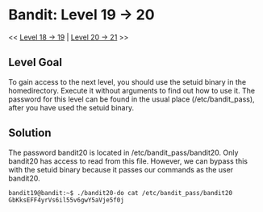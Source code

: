 # Bandit: Level 19 -> 20
<< [Level 18 -> 19](https://github.com/Dennis-Dang/OverTheWire/blob/main/0_bandit/level_18-19.md) | [Level 20 -> 21](https://github.com/Dennis-Dang/OverTheWire/blob/main/0_bandit/level_20-21.md) >>

## Level Goal
To gain access to the next level, you should use the setuid binary in the homedirectory. Execute it without arguments to find out how to use it. The password for this level can be found in the usual place (/etc/bandit_pass), after you have used the setuid binary.

## Solution
The password bandit20 is located in /etc/bandit_pass/bandit20. Only bandit20 has access to read from this file. However, we can bypass this with the setuid binary because it passes our commands as the user bandit20.

```console
bandit19@bandit:~$ ./bandit20-do cat /etc/bandit_pass/bandit20
GbKksEFF4yrVs6il55v6gwY5aVje5f0j
```

